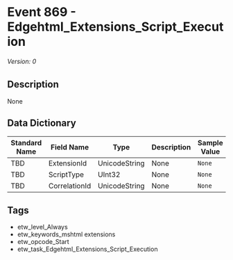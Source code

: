 # Event 869 - Edgehtml_Extensions_Script_Execution
###### Version: 0

## Description
None

## Data Dictionary
|Standard Name|Field Name|Type|Description|Sample Value|
|---|---|---|---|---|
|TBD|ExtensionId|UnicodeString|None|`None`|
|TBD|ScriptType|UInt32|None|`None`|
|TBD|CorrelationId|UnicodeString|None|`None`|

## Tags
* etw_level_Always
* etw_keywords_mshtml extensions
* etw_opcode_Start
* etw_task_Edgehtml_Extensions_Script_Execution